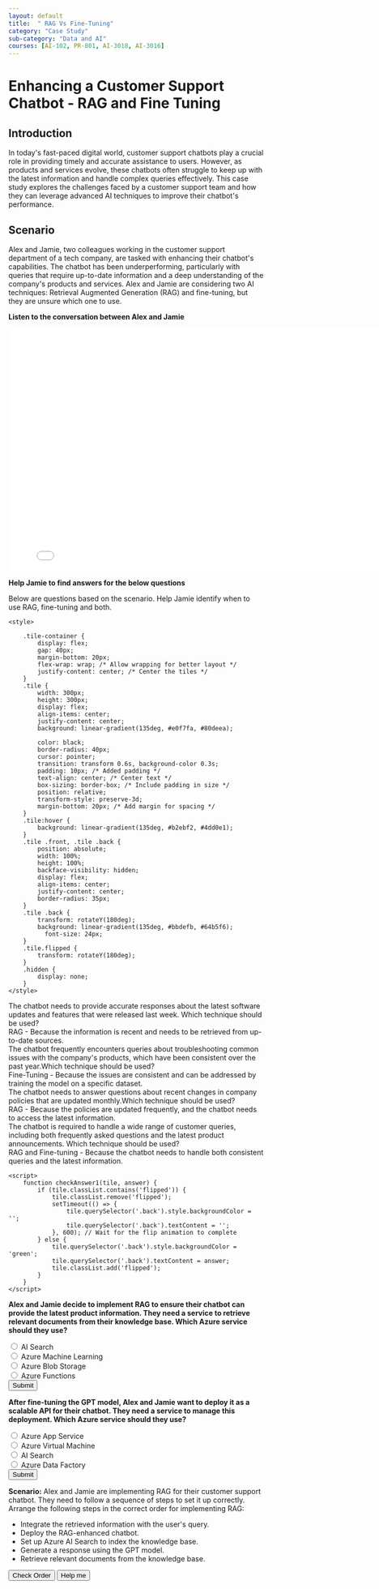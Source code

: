 ```yaml
---
layout: default
title:  " RAG Vs Fine-Tuning"
category: "Case Study"
sub-category: "Data and AI"
courses: [AI-102, PR-801, AI-3018, AI-3016]
---
```


# Enhancing a Customer Support Chatbot - RAG and Fine Tuning

## Introduction
In today's fast-paced digital world, customer support chatbots play a crucial role in providing timely and accurate assistance to users. However, as products and services evolve, these chatbots often struggle to keep up with the latest information and handle complex queries effectively. This case study explores the challenges faced by a customer support team and how they can leverage advanced AI techniques to improve their chatbot's performance.

## Scenario
Alex and Jamie, two colleagues working in the customer support department of a tech company, are tasked with enhancing their chatbot's capabilities. The chatbot has been underperforming, particularly with queries that require up-to-date information and a deep understanding of the company's products and services. Alex and Jamie are considering two AI techniques: Retrieval Augmented Generation (RAG) and fine-tuning, but they are unsure which one to use.

**Listen to the conversation between Alex and Jamie**

<iframe class="smart-player-embed-iframe" id="embeddedSmartPlayerInstance" src="/iengage/project-files/case-study/Data and AI/videos/rag-finetuning/rag-finetuning_player.html?embedIFrameId=embeddedSmartPlayerInstance" width="800" height="480" scrolling="no" frameborder="0" webkitAllowFullScreen mozallowfullscreen allowFullScreen></iframe>

**Help Jamie to find answers for the below questions**

Below are questions based on the scenario. Help Jamie identify when to use RAG, fine-tuning and both.
<html lang="en">
<head>
    <meta charset="UTF-8">
    <meta name="viewport" content="width=device-width, initial-scale=1.0">
    
    <style>    
 
        .tile-container {
            display: flex;
            gap: 40px;
            margin-bottom: 20px;
            flex-wrap: wrap; /* Allow wrapping for better layout */
            justify-content: center; /* Center the tiles */
        }
        .tile {
            width: 300px;
            height: 300px;
            display: flex;
            align-items: center;
            justify-content: center;
            background: linear-gradient(135deg, #e0f7fa, #80deea);
            
            color: black;
            border-radius: 40px;
            cursor: pointer;
            transition: transform 0.6s, background-color 0.3s;
            padding: 10px; /* Added padding */
            text-align: center; /* Center text */
            box-sizing: border-box; /* Include padding in size */
            position: relative;
            transform-style: preserve-3d;
            margin-bottom: 20px; /* Add margin for spacing */
        }
        .tile:hover {
            background: linear-gradient(135deg, #b2ebf2, #4dd0e1);
        }
        .tile .front, .tile .back {
            position: absolute;
            width: 100%;
            height: 100%;
            backface-visibility: hidden;
            display: flex;
            align-items: center;
            justify-content: center;
            border-radius: 35px;
        }
        .tile .back {
            transform: rotateY(180deg);
            background: linear-gradient(135deg, #bbdefb, #64b5f6); 
              font-size: 24px;
        }
        .tile.flipped {
            transform: rotateY(180deg);
        }
        .hidden {
            display: none;
        }
    </style>
</head>
<body>
    <div class="question"></div>
    <div class="tile-container">
        <div class="tile" onclick="checkAnswer1(this, ' RAG - Because the information is recent and needs to be retrieved from up-to-date sources.')">
            <div class="front">The chatbot needs to provide accurate responses about the latest software updates and features that were released last week. Which technique should be used?</div>
            <div class="back"> RAG - Because the information is recent and needs to be retrieved from up-to-date sources.</div>
        </div>
        <div class="tile" onclick="checkAnswer1(this, 'Fine-Tuning - Because the issues are consistent and can be addressed by training the model on a specific dataset.')">
            <div class="front">The chatbot frequently encounters queries about troubleshooting common issues with the company's products, which have been consistent over the past year.Which technique should be used?</div>
            <div class="back">Fine-Tuning - Because the issues are consistent and can be addressed by training the model on a specific dataset.</div>
        </div>
        <div class="tile" onclick="checkAnswer1(this, 'RAG - Because the policies are updated frequently, and the chatbot needs to access the latest information.')">
            <div class="front">The chatbot needs to answer questions about recent changes in company policies that are updated monthly.Which technique should be used?</div>
            <div class="back">RAG - Because the policies are updated frequently, and the chatbot needs to access the latest information.</div>
        </div>
        <div class="tile" onclick="checkAnswer1(this, 'RAG and Fine-tuning - Because the chatbot needs to handle both consistent queries and the latest information.')">
            <div class="front">The chatbot is required to handle a wide range of customer queries, including both frequently asked questions and the latest product announcements. Which technique should be used?</div>
            <div class="back">RAG and Fine-tuning - Because the chatbot needs to handle both consistent queries and the latest information.</div>
        </div>
  </div>
  

    <script>
        function checkAnswer1(tile, answer) {
            if (tile.classList.contains('flipped')) {
                tile.classList.remove('flipped');
                setTimeout(() => {
                    tile.querySelector('.back').style.backgroundColor = '';
                    tile.querySelector('.back').textContent = '';
                }, 600); // Wait for the flip animation to complete
            } else {
                tile.querySelector('.back').style.backgroundColor = 'green';
                tile.querySelector('.back').textContent = answer;
                tile.classList.add('flipped');
            }
        }
    </script>
</body>
</html>


**Alex and Jamie decide to implement RAG to ensure their chatbot can provide the latest product information. They need a service to retrieve relevant documents from their knowledge base. Which Azure service should they use?**

<form id="quizForm1">
  <input type="radio" id="q1a" name="q1" value="A">
  <label for="q1a">AI Search </label><br>
  <input type="radio" id="q1b" name="q1" value="B">
  <label for="q1b">Azure Machine Learning</label><br>
  <input type="radio" id="q1c" name="q1" value="C">
  <label for="q1c">Azure Blob Storage </label><br>
  <input type="radio" id="q1d" name="q1" value="D">
  <label for="q1d">Azure Functions </label><br>
  <button type="button" onclick="checkAnswer('q1', 'A', 'result1')" class="styled-button">Submit</button>
</form>
<p id="result1"></p>


**After fine-tuning the GPT model, Alex and Jamie want to deploy it as a scalable API for their chatbot. They need a service to manage this deployment. Which Azure service should they use?**

<form id="quizForm2">
  <input type="radio" id="q2a" name="q2" value="A">
  <label for="q2a">Azure App Service </label><br>
  <input type="radio" id="q2b" name="q2" value="B">
  <label for="q2b">Azure Virtual Machine</label><br>
  <input type="radio" id="q2c" name="q2" value="C">
  <label for="q2c">AI Search </label><br>
  <input type="radio" id="q2d" name="q2" value="D">
  <label for="q2d">Azure Data Factory </label><br>
  <button type="button" onclick="checkAnswer('q2', 'A', 'result2')" class="styled-button">Submit</button>
</form>

<p id="result2"></p>


<script>
  function checkAnswer(question, correctAnswer, resultId) {
    var radios = document.getElementsByName(question);
    var result = document.getElementById(resultId);
    var selected = false;

    for (var i = 0; i < radios.length; i++) {
      if (radios[i].checked) {
        selected = true;
        if (radios[i].value === correctAnswer) {
          result.textContent = 'Correct!';
          result.style.color = 'green';
        } else {
          result.textContent = 'Incorrect. Try again!';
          result.style.color = 'red';
        }
        break;
      }
    }

    if (!selected) {
      result.textContent = 'Please select an answer.';
      result.style.color = 'orange';
    }
  }
</script>

**Scenario:** Alex and Jamie are implementing RAG for their customer support chatbot. They need to follow a sequence of steps to set it up correctly. Arrange the following steps in the correct order for implementing RAG:

<ul id="sortable-setup" class="styled-list">
  <li class="ui-state-default" data-order="3">Integrate the retrieved information with the user's query.</li>
  <li class="ui-state-default" data-order="5">Deploy the RAG-enhanced chatbot.</li>
  <li class="ui-state-default" data-order="1">Set up Azure AI Search to index the knowledge base.</li>
  <li class="ui-state-default" data-order="4">Generate a response using the GPT model.</li>
  <li class="ui-state-default" data-order="2">Retrieve relevant documents from the knowledge base.</li>
</ul>

<button onclick="checkOrderSetup()">Check Order</button>
<button onclick="helpMeSetup()">Help me</button>

<p id="feedback-setup"></p>

<script src="https://code.jquery.com/jquery-3.6.0.min.js"></script>
<script src="https://code.jquery.com/ui/1.12.1/jquery-ui.min.js"></script>
<link rel="stylesheet" href="https://code.jquery.com/ui/1.12.1/themes/base/jquery-ui.css">

<script>
  $(function() {
    $("#sortable-setup").sortable();
    $("#sortable-setup").disableSelection();
  });

  function checkOrderSetup() {
    var items = $("#sortable-setup li");
    var correct = true;
    items.each(function(index) {
      if ($(this).data("order") !== index + 1) {
        correct = false;
      }
    });
    var feedback = document.getElementById("feedback-setup");
    if (correct) {
      feedback.textContent = "Correct order!";
      feedback.style.color = "green";
    } else {
      feedback.textContent = "Incorrect order. Try again.";
      feedback.style.color = "red";
    }
  }

  function helpMeSetup() {
    var items = $("#sortable-setup li").sort(function(a, b) {
      return $(a).data("order") - $(b).data("order");
    });
    $("#sortable-setup").html(items);
    document.getElementById("feedback-setup").textContent = "Here is the correct order.";
    document.getElementById("feedback-setup").style.color = "blue";
  }
</script>
